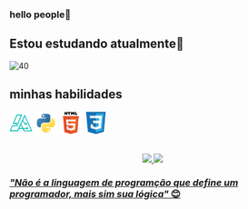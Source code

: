 ### hello people👋

##  Estou estudando atualmente📓
  
<img src="https://upload.wikimedia.org/wikipedia/commons/d/d4/Javascript-shield.svg" alt="40" width="40" height="40" style="max - width:100%;"></img>

## minhas habilidades
<img src="https://raw.githubusercontent.com/devicons/devicon/master/icons/thealgorithms/thealgorithms-original.svg" alt="rails" width="40" height="40" style="max - width:100%;"></img>
<img src="https://raw.githubusercontent.com/devicons/devicon/master/icons/python/python-original.svg" alt="pitao" width="40" height="40" style="max - width:100%;"></img>
<img src="https://raw.githubusercontent.com/devicons/devicon/master/icons/html5/html5-original-wordmark.svg" alt="40" width="40" height="40" style="max - width:100%;"></img>
<img src="https://raw.githubusercontent.com/devicons/devicon/master/icons/css3/css3-original.svg" alt="40" width="40" height="40" style="max - width:100%;"></img>

<br>

<div align="center">
  <a href="https://github.com/Gabriel-FerreirasSantos">
  <img height="180em" src="https://github-readme-stats.vercel.app/api?username=Gabriel-FerreirasSantos&show_icons=true&theme=dark&include_all_commits=true&count_private=true"/>


<img height="180em" src="https://github-readme-stats.vercel.app/api/top-langs/?username=Gabriel-FerreirasSantos&layout=compact&langs_count=7&theme=dark"/>
</div>

  ### <b><i aling="center">"Não é a linguagem de programção que define um programador, mais sim sua lógica"</i></b> 😊
